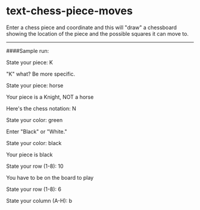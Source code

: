 # text-chess-piece-moves
Enter a chess piece and coordinate and this will "draw" a chessboard showing the location of the piece and the possible 
squares it can move to.
___
####Sample run:

State your piece: K

"K" what? Be more specific.

State your piece: horse

Your piece is a Knight, NOT a horse

Here's the chess notation:  N

State your color: green

Enter "Black" or "White."

State your color: black

Your piece is black

State your row (1-8): 10

You have to be on the board to play

State your row (1-8): 6

State your column (A-H): b

